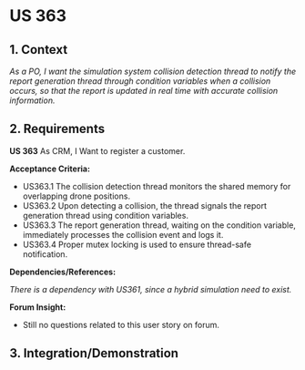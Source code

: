 
# US 363

## 1. Context

*As a PO, I want the simulation system collision detection thread to notify the report generation thread through condition variables when a collision occurs, so that the report is updated in real time with accurate collision information.*
## 2. Requirements

**US 363** As CRM, I Want to register a customer.

**Acceptance Criteria:**

- US363.1 The collision detection thread monitors the shared memory for overlapping drone positions.
- US363.2 Upon detecting a collision, the thread signals the report generation thread using condition variables.
- US363.3 The report generation thread, waiting on the condition variable, immediately processes the collision event and logs it.
- US363.4 Proper mutex locking is used to ensure thread-safe notification.

**Dependencies/References:**

*There is a dependency with US361, since a hybrid simulation need to exist.*


**Forum Insight:**

* Still no questions related to this user story on forum.

## 3. Integration/Demonstration

